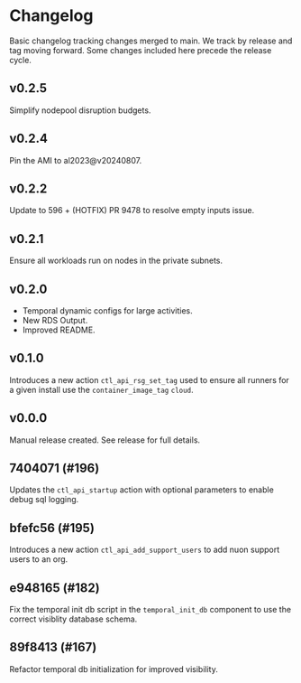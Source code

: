 # Changelog

Basic changelog tracking changes merged to main. We track by release and tag moving forward. Some changes included here
precede the release cycle.

## v0.2.5

Simplify nodepool disruption budgets.

## v0.2.4

Pin the AMI to al2023@v20240807.

## v0.2.2

Update to 596 + (HOTFIX) PR 9478 to resolve empty inputs issue.

## v0.2.1

Ensure all workloads run on nodes in the private subnets.

## v0.2.0

- Temporal dynamic configs for large activities.
- New RDS Output.
- Improved README.

## v0.1.0

Introduces a new action `ctl_api_rsg_set_tag` used to ensure all runners for a given install use the
`container_image_tag` `cloud`.

## v0.0.0

Manual release created. See release for full details.

## 7404071 (#196)

Updates the `ctl_api_startup` action with optional parameters to enable debug sql logging.

## bfefc56 (#195)

Introduces a new action `ctl_api_add_support_users` to add nuon support users to an org.

## e948165 (#182)

Fix the temporal init db script in the `temporal_init_db` component to use the correct visiblity database schema.

## 89f8413 (#167)

Refactor temporal db initialization for improved visibility.
